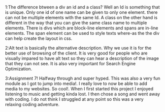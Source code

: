 1:The difference btween a div an id and a class? Well an Id is something that is unique. Only one id of one name can be given to only one element. there can not be multiple elements with the same Id. A class on the other hand is different in the way that you can give the same class name to multiple elements. There is divs which are block-line elements and spans are in-line elements. The span element can be used to style texts where-as the the div can help create the layout in css.

2:Alt text is basically the alternative description. Why we use it is for the better use of browsing of the client. It is very good for people who are visually impared to have alt text so they can hear a description of the image that they can not see. It is also very important for Search Engine Optimization.

3:Assignment 7! Halfway through and super hyped. This was also a very fun module as I got to jump into media!.  I really love to now be able to add media to my websites. So cool!. When I first started this project I enjoyed listening to music and getting kinda lost. I then chose a song and went away with coding. I do not think I struggled at any point so this was a very relaxing coding adventure. 

